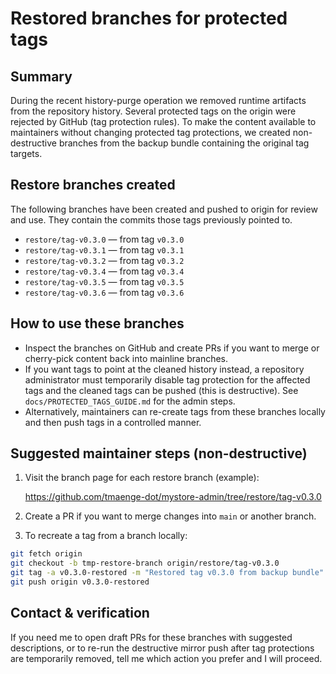 # Restored branches for protected tags

Summary
-------

During the recent history-purge operation we removed runtime artifacts from the repository history. Several protected tags on the origin were rejected by GitHub (tag protection rules). To make the content available to maintainers without changing protected tag protections, we created non-destructive branches from the backup bundle containing the original tag targets.

Restore branches created
-----------------------

The following branches have been created and pushed to origin for review and use. They contain the commits those tags previously pointed to.

- `restore/tag-v0.3.0`  — from tag `v0.3.0`
- `restore/tag-v0.3.1`  — from tag `v0.3.1`
- `restore/tag-v0.3.2`  — from tag `v0.3.2`
- `restore/tag-v0.3.4`  — from tag `v0.3.4`
- `restore/tag-v0.3.5`  — from tag `v0.3.5`
- `restore/tag-v0.3.6`  — from tag `v0.3.6`

How to use these branches
-------------------------

- Inspect the branches on GitHub and create PRs if you want to merge or cherry-pick content back into mainline branches.
- If you want tags to point at the cleaned history instead, a repository administrator must temporarily disable tag protection for the affected tags and the cleaned tags can be pushed (this is destructive). See `docs/PROTECTED_TAGS_GUIDE.md` for the admin steps.
- Alternatively, maintainers can re-create tags from these branches locally and then push tags in a controlled manner.

Suggested maintainer steps (non-destructive)
-------------------------------------------

1. Visit the branch page for each restore branch (example):

   https://github.com/tmaenge-dot/mystore-admin/tree/restore/tag-v0.3.0

2. Create a PR if you want to merge changes into `main` or another branch.

3. To recreate a tag from a branch locally:

```bash
git fetch origin
git checkout -b tmp-restore-branch origin/restore/tag-v0.3.0
git tag -a v0.3.0-restored -m "Restored tag v0.3.0 from backup bundle"
git push origin v0.3.0-restored
```

Contact & verification
----------------------

If you need me to open draft PRs for these branches with suggested descriptions, or to re-run the destructive mirror push after tag protections are temporarily removed, tell me which action you prefer and I will proceed.
